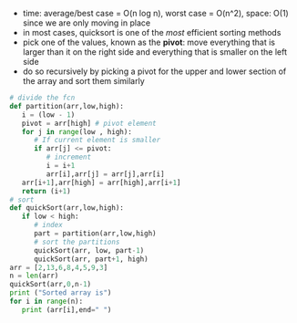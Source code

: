 - time: average/best case = O(n log n), worst case = O(n^2), space: O(1) since we are only moving in place
- in most cases, quicksort is one of the *most* efficient sorting methods
- pick one of the values, known as the **pivot**: move everything that is larger than it on the right side and everything that is smaller on the left side
- do so recursively by picking a pivot for the upper and lower section of the array and sort them similarly

```python
# divide the fcn
def partition(arr,low,high):
   i = (low - 1)
   pivot = arr[high] # pivot element
   for j in range(low , high):
      # If current element is smaller
      if arr[j] <= pivot:
         # increment
         i = i+1
         arr[i],arr[j] = arr[j],arr[i]
   arr[i+1],arr[high] = arr[high],arr[i+1]
   return (i+1)
# sort
def quickSort(arr,low,high):
   if low < high:
      # index
      part = partition(arr,low,high)
      # sort the partitions
      quickSort(arr, low, part-1)
      quickSort(arr, part+1, high)
arr = [2,13,6,8,4,5,9,3]
n = len(arr)
quickSort(arr,0,n-1)
print ("Sorted array is")
for i in range(n):
   print (arr[i],end=" ")
```